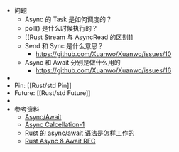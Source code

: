- 问题
	- Async 的 Task 是如何调度的？
	- poll() 是什么时候执行的？
	- [[Rust Stream 与 AsyncRead 的区别]]
	- Send 和 Sync 是什么意思？
		- https://github.com/Xuanwo/Xuanwo/issues/10
	- Async 和 Await 分别是做什么用的
		- https://github.com/Xuanwo/Xuanwo/issues/16
-
- Pin: [[Rust/std Pin]]
- Future: [[Rust/std Future]]
-
- 参考资料
	- [Async/Await](https://os.phil-opp.com/async-await/)
	- [Async Calcellation-1](https://blog.yoshuawuyts.com/async-cancellation-1/)
	- [Rust 的 async/await 语法是怎样工作的](https://ipotato.me/article/70)
	- [Rust Async & Await RFC](https://github.com/rust-lang/rfcs/blob/master/text/2394-async_await.md)